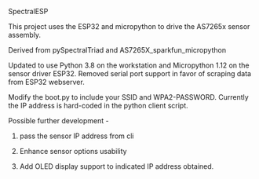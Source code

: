 SpectralESP

This project uses the ESP32 and micropython to drive the AS7265x sensor assembly.

Derived from pySpectralTriad and AS7265X_sparkfun_micropython

Updated to use Python 3.8 on the workstation and Micropython 1.12 on the sensor driver ESP32.  Removed serial port support in favor of scraping data from ESP32 webserver.

Modify the boot.py to include your SSID and WPA2-PASSWORD.
Currently the IP address is hard-coded in the python client script.

Possible further development -

1. pass the sensor IP address from cli

2. Enhance sensor options usability

3. Add OLED display support to indicated IP address obtained.
